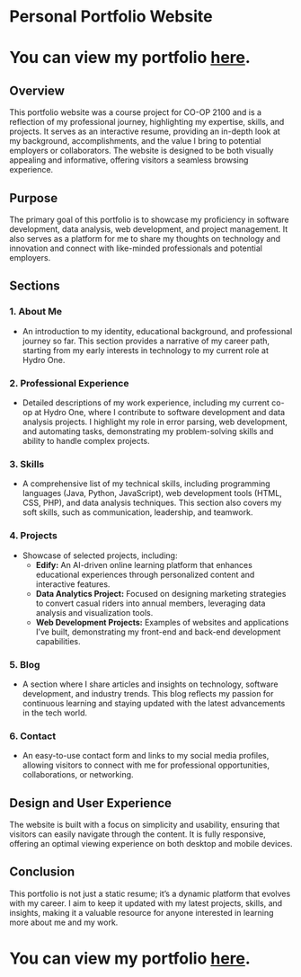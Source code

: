 # Personal Portfolio Website

# You can view my portfolio [here](https://abrart03.wixsite.com/my-site-3).

## Overview
This portfolio website was a course project for CO-OP 2100 and is a reflection of my professional journey, highlighting my expertise, skills, and projects. It serves as an interactive resume, providing an in-depth look at my background, accomplishments, and the value I bring to potential employers or collaborators. The website is designed to be both visually appealing and informative, offering visitors a seamless browsing experience.

## Purpose
The primary goal of this portfolio is to showcase my proficiency in software development, data analysis, web development, and project management. It also serves as a platform for me to share my thoughts on technology and innovation and connect with like-minded professionals and potential employers.

## Sections

### 1. **About Me**
   - An introduction to my identity, educational background, and professional journey so far. This section provides a narrative of my career path, starting from my early interests in technology to my current role at Hydro One.

### 2. **Professional Experience**
   - Detailed descriptions of my work experience, including my current co-op at Hydro One, where I contribute to software development and data analysis projects. I highlight my role in error parsing, web development, and automating tasks, demonstrating my problem-solving skills and ability to handle complex projects.

### 3. **Skills**
   - A comprehensive list of my technical skills, including programming languages (Java, Python, JavaScript), web development tools (HTML, CSS, PHP), and data analysis techniques. This section also covers my soft skills, such as communication, leadership, and teamwork.

### 4. **Projects**
   - Showcase of selected projects, including:
     - **Edify:** An AI-driven online learning platform that enhances educational experiences through personalized content and interactive features.
     - **Data Analytics Project:** Focused on designing marketing strategies to convert casual riders into annual members, leveraging data analysis and visualization tools.
     - **Web Development Projects:** Examples of websites and applications I’ve built, demonstrating my front-end and back-end development capabilities.

### 5. **Blog**
   - A section where I share articles and insights on technology, software development, and industry trends. This blog reflects my passion for continuous learning and staying updated with the latest advancements in the tech world.

### 6. **Contact**
   - An easy-to-use contact form and links to my social media profiles, allowing visitors to connect with me for professional opportunities, collaborations, or networking.

## Design and User Experience
The website is built with a focus on simplicity and usability, ensuring that visitors can easily navigate through the content. It is fully responsive, offering an optimal viewing experience on both desktop and mobile devices.

## Conclusion
This portfolio is not just a static resume; it’s a dynamic platform that evolves with my career. I aim to keep it updated with my latest projects, skills, and insights, making it a valuable resource for anyone interested in learning more about me and my work.

# You can view my portfolio [here](https://abrart03.wixsite.com/my-site-3).
